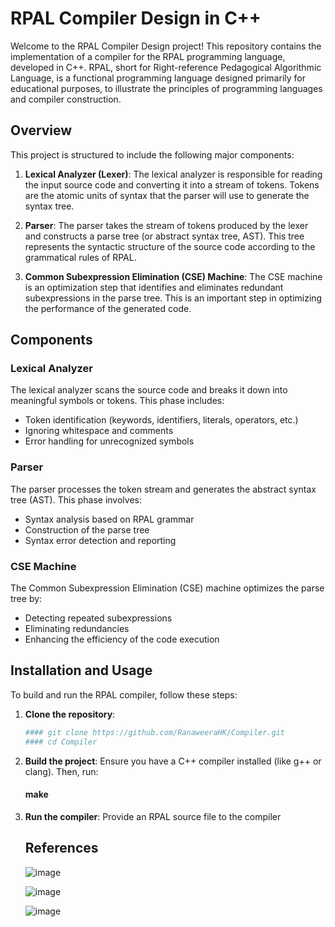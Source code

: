 
# RPAL Compiler Design in C++

Welcome to the RPAL Compiler Design project! This repository contains the implementation of a compiler for the RPAL programming language, developed in C++. RPAL, short for Right-reference Pedagogical Algorithmic Language, is a functional programming language designed primarily for educational purposes, to illustrate the principles of programming languages and compiler construction.

## Overview

This project is structured to include the following major components:

1. **Lexical Analyzer (Lexer)**: The lexical analyzer is responsible for reading the input source code and converting it into a stream of tokens. Tokens are the atomic units of syntax that the parser will use to generate the syntax tree.

2. **Parser**: The parser takes the stream of tokens produced by the lexer and constructs a parse tree (or abstract syntax tree, AST). This tree represents the syntactic structure of the source code according to the grammatical rules of RPAL.

3. **Common Subexpression Elimination (CSE) Machine**: The CSE machine is an optimization step that identifies and eliminates redundant subexpressions in the parse tree. This is an important step in optimizing the performance of the generated code.

## Components

### Lexical Analyzer
The lexical analyzer scans the source code and breaks it down into meaningful symbols or tokens. This phase includes:
- Token identification (keywords, identifiers, literals, operators, etc.)
- Ignoring whitespace and comments
- Error handling for unrecognized symbols

### Parser
The parser processes the token stream and generates the abstract syntax tree (AST). This phase involves:
- Syntax analysis based on RPAL grammar
- Construction of the parse tree
- Syntax error detection and reporting

### CSE Machine
The Common Subexpression Elimination (CSE) machine optimizes the parse tree by:
- Detecting repeated subexpressions
- Eliminating redundancies
- Enhancing the efficiency of the code execution

## Installation and Usage

To build and run the RPAL compiler, follow these steps:

1. **Clone the repository**:
   ```sh
   #### git clone https://github.com/RanaweeraHK/Compiler.git
   #### cd Compiler
   ```

2. **Build the project**:
   Ensure you have a C++ compiler installed (like g++ or clang). Then, run:
   #### make

3. **Run the compiler**:
   Provide an RPAL source file to the compiler

   ## References
   ![image](https://github.com/RanaweeraHK/Compiler/assets/129282753/e3880cea-4373-4bc7-8201-af6cf5c84a70)

   ![image](https://github.com/RanaweeraHK/Compiler/assets/129282753/569ddc64-61cb-4b39-8d22-d25255dcd22c)
   
   ![image](https://github.com/RanaweeraHK/Compiler/assets/129282753/13fc2e59-416b-44a9-a4d2-4e0ed78f3137)

   
   


   
